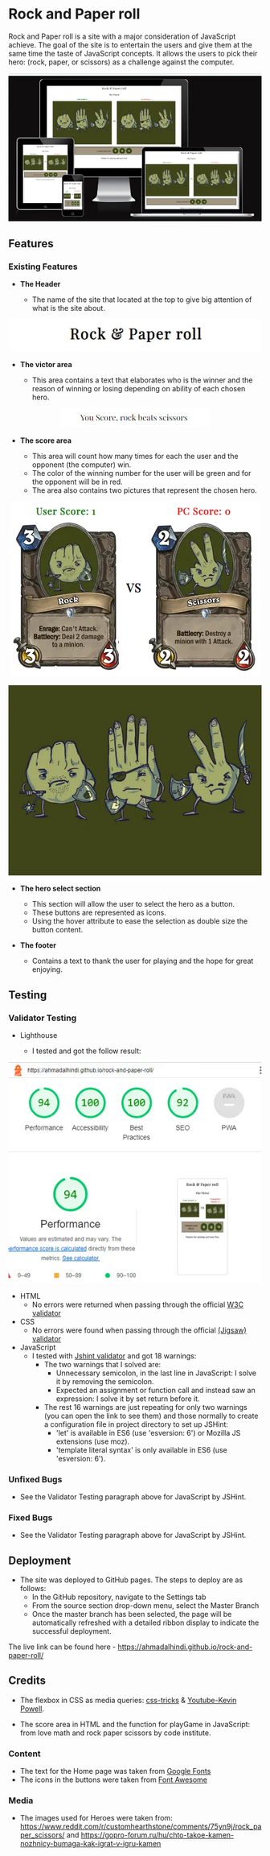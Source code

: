# Rock and Paper roll

Rock and Paper roll is a site with a major consideration of JavaScript achieve. The goal of the site is to entertain the users and give them at the same time the taste of JavaScript concepts. It allows the users to pick their hero: (rock, paper, or scissors) as a challenge against the computer.

<p align="center">
<img  src="assets/readmeimages/amiresponsive.webp">
</p>

## Features

### Existing Features

- **The Header**

  - The name of the site that located at the top to give big attention of what is the site about.

<p align="center">
<img  src="assets/readmeimages/header.webp">
</p>

- **The victor area**

  - This area contains a text that elaborates who is the winner and the reason of winning or losing depending on ability of each chosen hero.

<p align="center">
<img  src="assets/readmeimages/the-winner.webp">
</p>

- **The score area**

  - This area will count how many times for each the user and the opponent (the computer) win.
  - The color of the winning number for the user will be green and for the opponent will be in red.
  - The area also contains two pictures that represent the chosen hero.

<p align="center">
<img  src="assets/readmeimages/score-area.webp">
</p>

<p align="center">
<img  src="assets/readmeimages/rock-paper-scissors.webp">
</p>

- **The hero select section**

  - This section will allow the user to select the hero as a button.
  - These buttons are represented as icons.
  - Using the hover attribute to ease the selection as double size the button content.

- **The footer**

  - Contains a text to thank the user for playing and the hope for great enjoying.

## Testing

### Validator Testing

- Lighthouse

  - I tested and got the follow result:

<p align="center">
<img  src="assets/readmeimages/lighthouse-test.webp">
</p>

- HTML
  - No errors were returned when passing through the official [W3C validator](https://validator.w3.org/nu/?doc=https%3A%2F%2Fahmadalhindi.github.io%2Frock-and-paper-roll%2F)
- CSS
  - No errors were found when passing through the official [(Jigsaw) validator](https://jigsaw.w3.org/css-validator/validator?uri=https%3A%2F%2Fahmadalhindi.github.io%2Frock-and-paper-roll%2F&profile=css3svg&usermedium=all&warning=1&vextwarning=&lang=en)
- JavaScript
  - I tested with [Jshint validator](https://jshint.com/) and got 18 warnings:
    - The two warnings that I solved are:
      - Unnecessary semicolon, in the last line in JavaScript: I solve it by removing the semicolon.
      - Expected an assignment or function call and instead saw an expression: I solve it by set return before it.
    - The rest 16 warnings are just repeating for only two warnings (you can open the link to see them) and those normally to create a configuration file in project directory to set up JSHint:
      - 'let' is available in ES6 (use 'esversion: 6') or Mozilla JS extensions (use moz).
      - 'template literal syntax' is only available in ES6 (use 'esversion: 6').

### Unfixed Bugs

- See the Validator Testing paragraph above for JavaScript by JSHint.

### Fixed Bugs

- See the Validator Testing paragraph above for JavaScript by JSHint.

## Deployment

- The site was deployed to GitHub pages. The steps to deploy are as follows:
  - In the GitHub repository, navigate to the Settings tab
  - From the source section drop-down menu, select the Master Branch
  - Once the master branch has been selected, the page will be automatically refreshed with a detailed ribbon display to indicate the successful deployment.

The live link can be found here - https://ahmadalhindi.github.io/rock-and-paper-roll/

## Credits

- The flexbox in CSS as media queries: [css-tricks](https://css-tricks.com/snippets/css/a-guide-to-flexbox/) & [Youtube-Kevin Powell](https://www.youtube.com/@KevinPowell).

- The score area in HTML and the function for playGame in JavaScript: from love math and rock paper scissors by code institute.

### Content

- The text for the Home page was taken from [Google Fonts](https://fonts.google.com/)
- The icons in the buttons were taken from [Font Awesome](https://fontawesome.com/)

### Media

- The images used for Heroes were taken from: https://www.reddit.com/r/customhearthstone/comments/75yn9j/rock_paper_scissors/ and
  https://gopro-forum.ru/hu/chto-takoe-kamen-nozhnicy-bumaga-kak-igrat-v-igru-kamen
